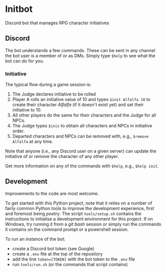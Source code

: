 # Initbot

Discord bot that manages RPG character initiatives

## Discord

The bot understands a few commands.
These can be sent in any channel the bot user is a member of or as DMs.
Simply type `$help` to see what the bot can do for you.

### Initiative

The typical flow during a game session is:

1. The Judge declares initiative to be rolled
2. Player A rolls an initiative value of 10 and types `$init Alfalfa 10` to create their character *Alfalfa* (if it doesn't exist yet) and set their initiative to 10.
3. All other players do the same for their characters and the Judge for all NPCs.
4. The Judge types `$inis` to obtain all characters and NPCs in initiative order.
5. Departed characters and NPCs can be removed with, e.g., `$remove Alfalfa` at any time.

Note that anyone (i.e., any Discord user on a given server) can update the initiative of or remove the character of any other player.

Get more information on any of the commands with `$help`, e.g., `$help init`.

## Development

Improvements to the code are most welcome.

To get started with this Python project, note that it relies on a number of fairly common Python tools to improve the development experience, first and foremost being *poetry*.
The script `tools/setup.sh` contains the instructions to initialise a development environment for this project.
If on Windows, try running it from a *git bash* session or simply run the commands it contains on the command prompt or a powershell session.

To run an instance of the bot:

- create a Discord bot token (see Google)
- create a `.env` file at the top of the repository
- add the line `token=[TOKEN]` with the bot token to the `.env` file
- run `tools/run.sh` (or the commands that script contains)
